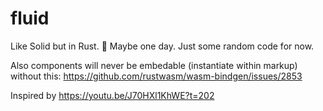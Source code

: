 # fluid

Like Solid but in Rust. 🤞 Maybe one day. Just some random code for now.

Also components will never be embedable (instantiate within markup) without this: https://github.com/rustwasm/wasm-bindgen/issues/2853

Inspired by <https://youtu.be/J70HXl1KhWE?t=202>
